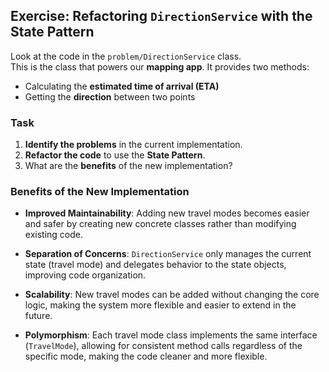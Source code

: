 ## Exercise: Refactoring `DirectionService` with the State Pattern

Look at the code in the `problem/DirectionService` class.  
This is the class that powers our **mapping app**. It provides two methods:

- Calculating the **estimated time of arrival (ETA)**
- Getting the **direction** between two points

### Task

1. **Identify the problems** in the current implementation.
2. **Refactor the code** to use the **State Pattern**.
3. What are the **benefits** of the new implementation?

### Benefits of the New Implementation
- **Improved Maintainability**: Adding new travel modes becomes easier and safer by creating new concrete classes rather than modifying existing code.


- **Separation of Concerns**: `DirectionService` only manages the current state (travel mode) and delegates behavior to the state objects, improving code organization.


- **Scalability**: New travel modes can be added without changing the core logic, making the system more flexible and easier to extend in the future.


- **Polymorphism**: Each travel mode class implements the same interface (`TravelMode`), allowing for consistent method calls regardless of the specific mode, making the code cleaner and more flexible.

